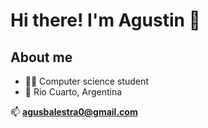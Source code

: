 # Hi there! I'm Agustin 👋

## About me  
- 🧑‍💻 Computer science student
- 📍 Rio Cuarto, Argentina </div>

📫 **agusbalestra0@gmail.com**



<!--
**eabalestra/eabalestra** is a ✨ _special_ ✨ repository because its `README.md` (this file) appears on your GitHub profile.

Here are some ideas to get you started:

- 🔭 I’m currently working on ...
- 🌱 I’m currently learning ...
- 👯 I’m looking to collaborate on ...
- 🤔 I’m looking for help with ...
- 💬 Ask me about ...
- 📫 How to reach me: ...
- 😄 Pronouns: ...
- ⚡ Fun fact: ...
-->
